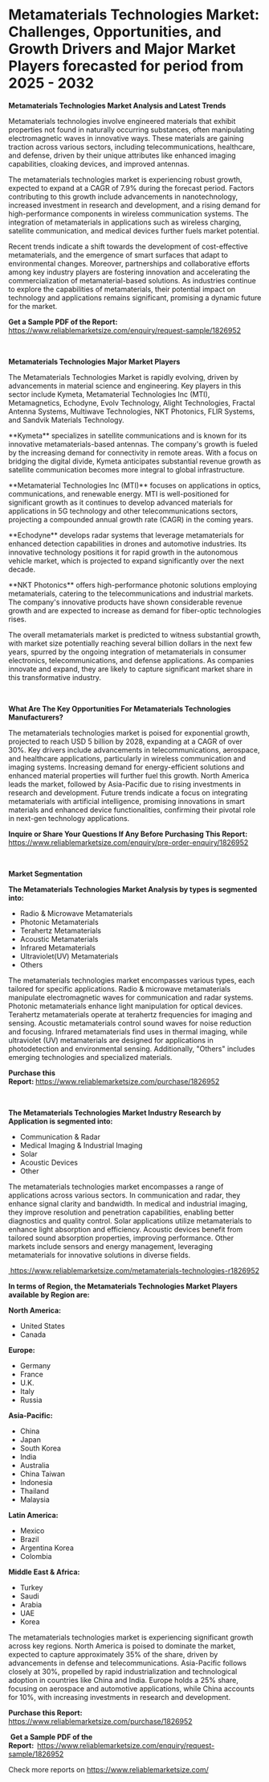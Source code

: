 <p><h1>Metamaterials Technologies Market: Challenges, Opportunities, and Growth Drivers and Major Market Players forecasted for period from 2025 - 2032</h1></p><p><strong>Metamaterials Technologies Market Analysis and Latest Trends</strong></p>
<p><p>Metamaterials technologies involve engineered materials that exhibit properties not found in naturally occurring substances, often manipulating electromagnetic waves in innovative ways. These materials are gaining traction across various sectors, including telecommunications, healthcare, and defense, driven by their unique attributes like enhanced imaging capabilities, cloaking devices, and improved antennas. </p><p>The metamaterials technologies market is experiencing robust growth, expected to expand at a CAGR of 7.9% during the forecast period. Factors contributing to this growth include advancements in nanotechnology, increased investment in research and development, and a rising demand for high-performance components in wireless communication systems. The integration of metamaterials in applications such as wireless charging, satellite communication, and medical devices further fuels market potential. </p><p>Recent trends indicate a shift towards the development of cost-effective metamaterials, and the emergence of smart surfaces that adapt to environmental changes. Moreover, partnerships and collaborative efforts among key industry players are fostering innovation and accelerating the commercialization of metamaterial-based solutions. As industries continue to explore the capabilities of metamaterials, their potential impact on technology and applications remains significant, promising a dynamic future for the market.</p></p>
<p><strong>Get a Sample PDF of the Report:&nbsp;</strong> <a href="https://www.reliablemarketsize.com/enquiry/request-sample/1826952?utm_campaign=2186&utm_medium=2&utm_source=Github&utm_content=ia&utm_term=31012025&utm_id=metamaterials-technologies">https://www.reliablemarketsize.com/enquiry/request-sample/1826952</a></p>
<p>&nbsp;</p>
<p><strong>Metamaterials Technologies Major Market Players</strong></p>
<p><p>The Metamaterials Technologies Market is rapidly evolving, driven by advancements in material science and engineering. Key players in this sector include Kymeta, Metamaterial Technologies Inc (MTI), Metamagnetics, Echodyne, Evolv Technology, Alight Technologies, Fractal Antenna Systems, Multiwave Technologies, NKT Photonics, FLIR Systems, and Sandvik Materials Technology.</p><p>**Kymeta** specializes in satellite communications and is known for its innovative metamaterials-based antennas. The company's growth is fueled by the increasing demand for connectivity in remote areas. With a focus on bridging the digital divide, Kymeta anticipates substantial revenue growth as satellite communication becomes more integral to global infrastructure.</p><p>**Metamaterial Technologies Inc (MTI)** focuses on applications in optics, communications, and renewable energy. MTI is well-positioned for significant growth as it continues to develop advanced materials for applications in 5G technology and other telecommunications sectors, projecting a compounded annual growth rate (CAGR) in the coming years.</p><p>**Echodyne** develops radar systems that leverage metamaterials for enhanced detection capabilities in drones and automotive industries. Its innovative technology positions it for rapid growth in the autonomous vehicle market, which is projected to expand significantly over the next decade.</p><p>**NKT Photonics** offers high-performance photonic solutions employing metamaterials, catering to the telecommunications and industrial markets. The company's innovative products have shown considerable revenue growth and are expected to increase as demand for fiber-optic technologies rises.</p><p>The overall metamaterials market is predicted to witness substantial growth, with market size potentially reaching several billion dollars in the next few years, spurred by the ongoing integration of metamaterials in consumer electronics, telecommunications, and defense applications. As companies innovate and expand, they are likely to capture significant market share in this transformative industry.</p></p>
<p>&nbsp;</p>
<p><strong>What Are The Key Opportunities For Metamaterials Technologies Manufacturers?</strong></p>
<p><p>The metamaterials technologies market is poised for exponential growth, projected to reach USD 5 billion by 2028, expanding at a CAGR of over 30%. Key drivers include advancements in telecommunications, aerospace, and healthcare applications, particularly in wireless communication and imaging systems. Increasing demand for energy-efficient solutions and enhanced material properties will further fuel this growth. North America leads the market, followed by Asia-Pacific due to rising investments in research and development. Future trends indicate a focus on integrating metamaterials with artificial intelligence, promising innovations in smart materials and enhanced device functionalities, confirming their pivotal role in next-gen technology applications.</p></p>
<p><strong>Inquire or Share Your Questions If Any Before Purchasing This Report:</strong> <a href="https://www.reliablemarketsize.com/enquiry/pre-order-enquiry/1826952?utm_campaign=2186&utm_medium=2&utm_source=Github&utm_content=ia&utm_term=31012025&utm_id=metamaterials-technologies">https://www.reliablemarketsize.com/enquiry/pre-order-enquiry/1826952</a></p>
<p>&nbsp;</p>
<p><strong>Market Segmentation</strong></p>
<p><strong>The Metamaterials Technologies Market Analysis by types is segmented into:</strong></p>
<p><ul><li>Radio & Microwave Metamaterials</li><li>Photonic Metamaterials</li><li>Terahertz Metamaterials</li><li>Acoustic Metamaterials</li><li>Infrared Metamaterials</li><li>Ultraviolet(UV) Metamaterials</li><li>Others</li></ul></p>
<p><p>The metamaterials technologies market encompasses various types, each tailored for specific applications. Radio & microwave metamaterials manipulate electromagnetic waves for communication and radar systems. Photonic metamaterials enhance light manipulation for optical devices. Terahertz metamaterials operate at terahertz frequencies for imaging and sensing. Acoustic metamaterials control sound waves for noise reduction and focusing. Infrared metamaterials find uses in thermal imaging, while ultraviolet (UV) metamaterials are designed for applications in photodetection and environmental sensing. Additionally, "Others" includes emerging technologies and specialized materials.</p></p>
<p><strong>Purchase this Report:&nbsp;</strong><a href="https://www.reliablemarketsize.com/purchase/1826952?utm_campaign=2186&utm_medium=2&utm_source=Github&utm_content=ia&utm_term=31012025&utm_id=metamaterials-technologies">https://www.reliablemarketsize.com/purchase/1826952</a></p>
<p>&nbsp;</p>
<p><strong>The Metamaterials Technologies Market Industry Research by Application is segmented into:</strong></p>
<p><ul><li>Communication & Radar</li><li>Medical Imaging & Industrial Imaging</li><li>Solar</li><li>Acoustic Devices</li><li>Other</li></ul></p>
<p><p>The metamaterials technologies market encompasses a range of applications across various sectors. In communication and radar, they enhance signal clarity and bandwidth. In medical and industrial imaging, they improve resolution and penetration capabilities, enabling better diagnostics and quality control. Solar applications utilize metamaterials to enhance light absorption and efficiency. Acoustic devices benefit from tailored sound absorption properties, improving performance. Other markets include sensors and energy management, leveraging metamaterials for innovative solutions in diverse fields.</p></p>
<p><a href="https://www.reliablemarketsize.com/metamaterials-technologies-r1826952?utm_campaign=2186&utm_medium=2&utm_source=Github&utm_content=ia&utm_term=31012025&utm_id=metamaterials-technologies">&nbsp;https://www.reliablemarketsize.com/metamaterials-technologies-r1826952</a></p>
<p><strong>In terms of Region, the Metamaterials Technologies Market Players available by Region are:</strong></p>
<p>
    <p> <strong> North America: </strong>
        <ul>
            <li>United States</li>
            <li>Canada</li>
        </ul>
        </p> 
    <p> <strong> Europe: </strong>
        <ul>
            <li>Germany</li>
            <li>France</li>
            <li>U.K.</li>
            <li>Italy</li>
            <li>Russia</li>
        </ul>
        </p> 
    <p> <strong> Asia-Pacific: </strong>
        <ul>
            <li>China</li>
            <li>Japan</li>
            <li>South Korea</li>
            <li>India</li>
            <li>Australia</li>
            <li>China Taiwan</li>
            <li>Indonesia</li>
            <li>Thailand</li>
            <li>Malaysia</li>
        </ul>
        </p> 
    <p> <strong> Latin America: </strong>
        <ul>
            <li>Mexico</li>
            <li>Brazil</li>
            <li>Argentina Korea</li>
            <li>Colombia</li>
        </ul>
        </p> 
    <p> <strong> Middle East & Africa: </strong>
        <ul>
            <li>Turkey</li>
            <li>Saudi</li>
            <li>Arabia</li>
            <li>UAE</li>
            <li>Korea</li>
        </ul>
    </p>
    </p>
<p><p>The metamaterials technologies market is experiencing significant growth across key regions. North America is poised to dominate the market, expected to capture approximately 35% of the share, driven by advancements in defense and telecommunications. Asia-Pacific follows closely at 30%, propelled by rapid industrialization and technological adoption in countries like China and India. Europe holds a 25% share, focusing on aerospace and automotive applications, while China accounts for 10%, with increasing investments in research and development.</p></p>
<p><strong>Purchase this Report: </strong><a href="https://www.reliablemarketsize.com/purchase/1826952?utm_campaign=2186&utm_medium=2&utm_source=Github&utm_content=ia&utm_term=31012025&utm_id=metamaterials-technologies">https://www.reliablemarketsize.com/purchase/1826952</a></p>
<p>&nbsp;<strong>Get a Sample PDF of the Report:&nbsp;&nbsp;</strong><a href="https://www.reliablemarketsize.com/enquiry/request-sample/1826952?utm_campaign=2186&utm_medium=2&utm_source=Github&utm_content=ia&utm_term=31012025&utm_id=metamaterials-technologies">https://www.reliablemarketsize.com/enquiry/request-sample/1826952</a></p>
<p><strong></strong></p>
<p>Check more reports on <a href="https://www.reliablemarketsize.com/?utm_campaign=2186&utm_medium=2&utm_source=Github&utm_content=ia&utm_term=31012025&utm_id=metamaterials-technologies">https://www.reliablemarketsize.com/</a></p>